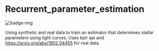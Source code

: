 # Recurrent_parameter_estimation
![badge-img](https://img.shields.io/badge/Made%20at-%23AstroHackWeek-8063d5.svg?style=flat)

Using synthetic and real data to train an estimator that determines stellar parameters using light curves. Uses kplr api and https://arxiv.org/abs/1802.04455
for real data.

